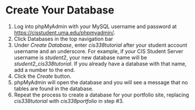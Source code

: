 # Create Your Database

1. Log into phpMyAdmin with your MySQL username and password at <https://cisstudent.uma.edu/phpmyadmin/>.
2. Click Databases in the top navigation bar
3. Under _Create Database_, enter _cis338tutorial_ after your student account username and an underscore. For example, if your CIS Student Server username is _student2_, your new database name will be _student2_cis338tutorial_. If you already have a database with that name, add a number to the end.
4. Click the _Create_ button.
5. phpMyAdmin will open the database and you will see a message that no tables are found in the database.
6. Repeat the process to create a database for your portfolio site, replacing _cis338tutorial_ with _cis338portfolio_ in step #3.
